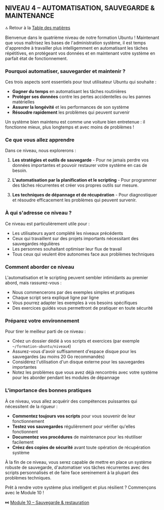 ## NIVEAU 4 – AUTOMATISATION, SAUVEGARDE & MAINTENANCE

🔝 Retour à la [Table des matières](#table-des-matières)

Bienvenue dans le quatrième niveau de notre formation Ubuntu ! Maintenant que vous maîtrisez les bases de l'administration système, il est temps d'apprendre à travailler plus intelligemment en automatisant les tâches répétitives, en protégeant vos données et en maintenant votre système en parfait état de fonctionnement.

### Pourquoi automatiser, sauvegarder et maintenir ?

Ces trois aspects sont essentiels pour tout utilisateur Ubuntu qui souhaite :
- **Gagner du temps** en automatisant les tâches routinières
- **Protéger ses données** contre les pertes accidentelles ou les pannes matérielles
- **Assurer la longévité** et les performances de son système
- **Résoudre rapidement** les problèmes qui peuvent survenir

Un système bien maintenu est comme une voiture bien entretenue : il fonctionne mieux, plus longtemps et avec moins de problèmes !

### Ce que vous allez apprendre

Dans ce niveau, nous explorerons :

1. **Les stratégies et outils de sauvegarde** - Pour ne jamais perdre vos données importantes et pouvoir restaurer votre système en cas de besoin.

2. **L'automatisation par la planification et le scripting** - Pour programmer des tâches récurrentes et créer vos propres outils sur mesure.

3. **Les techniques de dépannage et de récupération** - Pour diagnostiquer et résoudre efficacement les problèmes qui peuvent survenir.

### À qui s'adresse ce niveau ?

Ce niveau est particulièrement utile pour :
- Les utilisateurs ayant complété les niveaux précédents
- Ceux qui travaillent sur des projets importants nécessitant des sauvegardes régulières
- Les personnes souhaitant optimiser leur flux de travail
- Tous ceux qui veulent être autonomes face aux problèmes techniques

### Comment aborder ce niveau

L'automatisation et le scripting peuvent sembler intimidants au premier abord, mais rassurez-vous :
- Nous commencerons par des exemples simples et pratiques
- Chaque script sera expliqué ligne par ligne
- Vous pourrez adapter les exemples à vos besoins spécifiques
- Des exercices guidés vous permettront de pratiquer en toute sécurité

### Préparez votre environnement

Pour tirer le meilleur parti de ce niveau :
- Créez un dossier dédié à vos scripts et exercices (par exemple `~/formation-ubuntu/niveau4`)
- Assurez-vous d'avoir suffisamment d'espace disque pour les sauvegardes (au moins 20 Go recommandés)
- Considérez l'utilisation d'un disque externe pour les sauvegardes importantes
- Notez les problèmes que vous avez déjà rencontrés avec votre système pour les aborder pendant les modules de dépannage

### L'importance des bonnes pratiques

À ce niveau, vous allez acquérir des compétences puissantes qui nécessitent de la rigueur :
- **Commentez toujours vos scripts** pour vous souvenir de leur fonctionnement
- **Testez vos sauvegardes** régulièrement pour vérifier qu'elles fonctionnent
- **Documentez vos procédures** de maintenance pour les réutiliser facilement
- **Créez des copies de sécurité** avant toute opération de récupération système

À la fin de ce niveau, vous serez capable de mettre en place un système robuste de sauvegarde, d'automatiser vos tâches récurrentes avec des scripts personnalisés et de faire face sereinement à la plupart des problèmes techniques.

Prêt à rendre votre système plus intelligent et plus résilient ? Commençons avec le Module 10 !

⏭️ [Module 10 – Sauvegarde & restauration](/04-automatisation-maintenance/module-10-sauvegarde-restauration/README.md)
